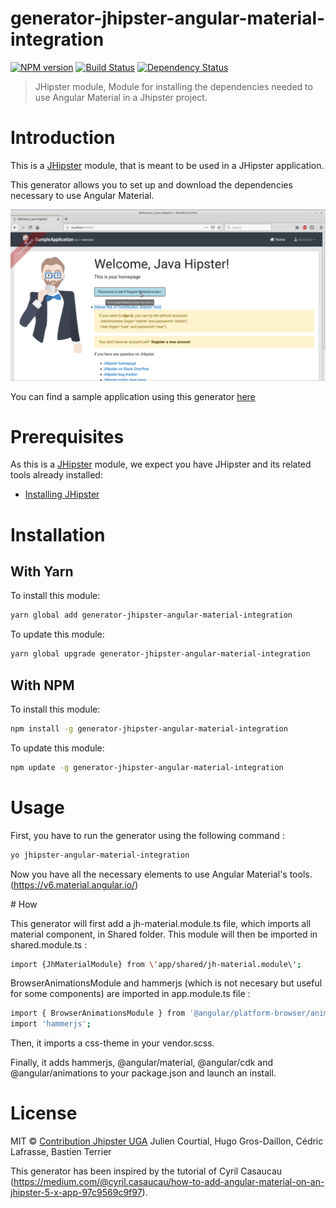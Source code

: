 # generator-jhipster-angular-material-integration
[![NPM version][npm-image]][npm-url] [![Build Status][travis-image]][travis-url] [![Dependency Status][daviddm-image]][daviddm-url]
> JHipster module, Module for installing the dependencies needed to use Angular Material in a Jhipster project.

# Introduction

This is a [JHipster](http://jhipster.github.io/) module, that is meant to be used in a JHipster application.

This generator allows you to set up and download the dependencies necessary to use Angular Material. 

![Sample application](image/sample-application.png)

You can find a sample application using this generator [here](https://github.com/contribution-jhipster-uga/sample-application-angular-material)

# Prerequisites

As this is a [JHipster](http://jhipster.github.io/) module, we expect you have JHipster and its related tools already installed:

- [Installing JHipster](https://jhipster.github.io/installation.html)

# Installation

## With Yarn

To install this module:

```bash
yarn global add generator-jhipster-angular-material-integration
```

To update this module:

```bash
yarn global upgrade generator-jhipster-angular-material-integration
```

## With NPM

To install this module:

```bash
npm install -g generator-jhipster-angular-material-integration
```

To update this module:

```bash
npm update -g generator-jhipster-angular-material-integration
```

# Usage

First, you have to run the generator using the following command :

```bash
yo jhipster-angular-material-integration
```
Now you have all the necessary elements to use Angular Material's tools. (https://v6.material.angular.io/)

# How

This generator will first add a jh-material.module.ts file, which imports all material component, in Shared folder.
This module will then be imported in shared.module.ts :
```bash
import {JhMaterialModule} from \'app/shared/jh-material.module\';
```
BrowserAnimationsModule and hammerjs (which is not necesary but useful for some components) are imported in app.module.ts file :
```bash
import { BrowserAnimationsModule } from '@angular/platform-browser/animations';
import 'hammerjs';
```
Then, it imports a css-theme in your vendor.scss.

Finally, it adds hammerjs, @angular/material, @angular/cdk and @angular/animations to your package.json and launch an install.

# License

MIT © [Contribution Jhipster UGA](https://github.com/contribution-jhipster-uga)
Julien Courtial, Hugo Gros-Daillon, Cédric Lafrasse, Bastien Terrier

This generator has been inspired by the tutorial of Cyril Casaucau (https://medium.com/@cyril.casaucau/how-to-add-angular-material-on-an-jhipster-5-x-app-97c9569c9f97).

[npm-image]: https://img.shields.io/npm/v/generator-jhipster-angular-material-integration.svg
[npm-url]: https://npmjs.org/package/generator-jhipster-angular-material-integration
[travis-image]: https://travis-ci.org/contribution-jhipster-uga/generator-jhipster-angular-material-integration.svg?branch=master
[travis-url]: https://travis-ci.org/contribution-jhipster-uga/generator-jhipster-angular-material-integration
[daviddm-image]: https://david-dm.org/contribution-jhipster-uga/generator-jhipster-angular-material-integration.svg?theme=shields.io
[daviddm-url]: https://david-dm.org/contribution-jhipster-uga/generator-jhipster-angular-material-integration
